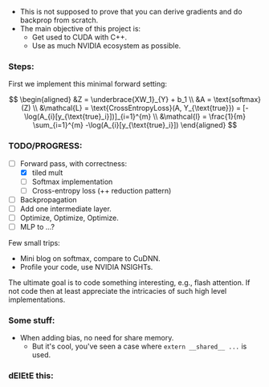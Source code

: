 * This is not supposed to prove that you can derive gradients and do backprop from scratch. 
* The main objective of this project is:
    * Get used to CUDA with C++.
    * Use as much NVIDIA ecosystem as possible.


### Steps:


First we implement this minimal forward setting:

$$
\begin{aligned}
&Z = \underbrace{XW_1}_{Y} + b_1 \\
&A = \text{softmax}(Z) \\
&\mathcal{L} = \text{CrossEntropyLoss}(A, Y_{\text{true}}) 
= [-\log(A_{i}[y_{\text{true}_i}])]_{i=1}^{m} \\
&\mathcal{l} = \frac{1}{m} \sum_{i=1}^{m} -\log(A_{i}[y_{\text{true}_i}])
\end{aligned}
$$

### TODO/PROGRESS:

- [ ] Forward pass, with correctness:
    - [x] tiled mult
    - [ ] Softmax implementation
    - [ ] Cross-entropy loss (++ reduction pattern)

- [ ] Backpropagation
- [ ] Add one intermediate layer.
- [ ] Optimize, Optimize, Optimize.
- [ ] MLP to ...?

Few small trips:
* Mini blog on softmax, compare to CuDNN.
* Profile your code, use NVIDIA NSIGHTs.

The ultimate goal is to code something interesting, e.g., flash attention. If not code then at least appreciate the intricacies of such high level implementations.

### Some stuff:

* When adding bias, no need for share memory.
    * But it's cool, you've seen a case where `extern __shared__ ...` is used.


### dElEtE this:
